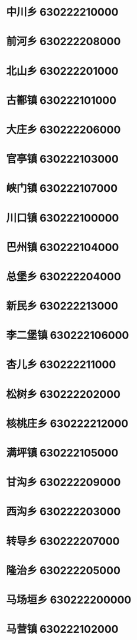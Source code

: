 # 中川乡 630222210000
# 前河乡 630222208000
# 北山乡 630222201000
# 古鄯镇 630222101000
# 大庄乡 630222206000
# 官亭镇 630222103000
# 峡门镇 630222107000
# 川口镇 630222100000
# 巴州镇 630222104000
# 总堡乡 630222204000
# 新民乡 630222213000
# 李二堡镇 630222106000
# 杏儿乡 630222211000
# 松树乡 630222202000
# 核桃庄乡 630222212000
# 满坪镇 630222105000
# 甘沟乡 630222209000
# 西沟乡 630222203000
# 转导乡 630222207000
# 隆治乡 630222205000
# 马场垣乡 630222200000
# 马营镇 630222102000
